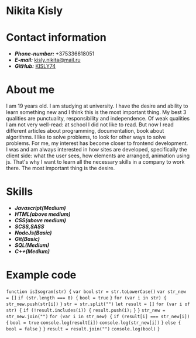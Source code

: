 # Nikita Kisly
# Contact information
* **_Phone-number:_** +375336618051
* **_E-mail:_** kisly.nikita@mail.ru
* **_GitHub:_** [KISLY74](https://github.com/KISLY74)

# About me
I am 19 years old. I am studying at university. I have the desire and ability to learn something new and I think this is the most important thing. My best 3 qualities are punctuality, responsibility and independence. Of weak qualities I am not very well-read: at school I did not like to read. But now I read different articles about programming, documentation, book about algorithms. I like to solve problems, to look for other ways to solve problems. For me, my interest has become closer to frontend development. I was and am always interested in how sites are developed, specifically the client side: what the user sees, how elements are arranged, animation using js. That's why I want to learn all the necessary skills in a company to work there. The most important thing is the desire.

# Skills
* **_Javascript(Medium)_** 
* **_HTML(above medium)_**
* **_CSS(above medium)_**
* **_SCSS,SASS_**
* **_NodeJs(Basic)_**
* **_Git(Basic)_**
* **_SQL(Medium)_**
* **_C++(Medium)_**

# Example code
`function isIsogram(str) {`
    `var bool`
    `str = str.toLowerCase()`
    `var str_new = []`
    `if (str.length === 0) {`
       `bool = true`
    `}`
    `for (var i in str) {`
       `str_new.push(str[i])`
    `}`
      `str = str.split("")`
       `let result = []`
    `for (var i of str) {`
       `if (!result.includes(i)) {`
          `result.push(i);`
       `}`
    `}` 
    `str_new = str_new.join("")`
    `for (var i in str_new) {`
       `if (result[i] === str_new[i]) {`
          `bool = true`
          `console.log(result[i])`
          `console.log(str_new[i])`
      `}`
       `else {`
          `bool = false`
      `}`
    `}`
    `result = result.join("")`
    `console.log(bool)`
 `}`
